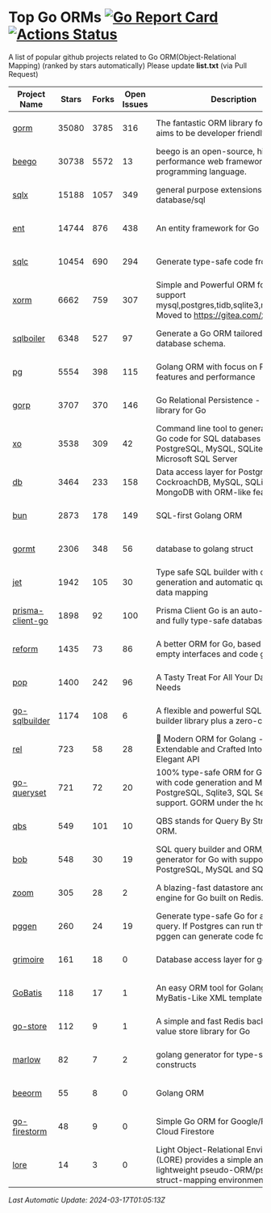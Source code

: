 # Top Go ORMs [![Go Report Card](https://goreportcard.com/badge/github.com/d-tsuji/awesome-go-orms)](https://goreportcard.com/report/github.com/d-tsuji/awesome-go-orms) [![Actions Status](https://github.com/d-tsuji/awesome-go-orms/workflows/CI/badge.svg)](https://github.com/d-tsuji/awesome-go-orms/actions)
A list of popular github projects related to Go ORM(Object-Relational Mapping) (ranked by stars automatically)
Please update **list.txt** (via Pull Request)

| Project Name | Stars | Forks | Open Issues | Description | Last Update |
| ------------ | ----- | ----- | ----------- | ----------- | ----------- |
| [gorm](https://github.com/go-gorm/gorm) | 35080 | 3785 | 316 | The fantastic ORM library for Golang, aims to be developer friendly | 2024-03-16 23:43:07 |
| [beego](https://github.com/beego/beego) | 30738 | 5572 | 13 | beego is an open-source, high-performance web framework for the Go programming language. | 2024-03-16 14:56:58 |
| [sqlx](https://github.com/jmoiron/sqlx) | 15188 | 1057 | 349 | general purpose extensions to golang's database/sql | 2024-03-16 22:49:53 |
| [ent](https://github.com/ent/ent) | 14744 | 876 | 438 | An entity framework for Go | 2024-03-16 19:14:52 |
| [sqlc](https://github.com/sqlc-dev/sqlc) | 10454 | 690 | 294 | Generate type-safe code from SQL | 2024-03-16 20:47:45 |
| [xorm](https://github.com/go-xorm/xorm) | 6662 | 759 | 307 | Simple and Powerful ORM for Go, support mysql,postgres,tidb,sqlite3,mssql,oracle, Moved to https://gitea.com/xorm/xorm | 2024-03-11 12:47:22 |
| [sqlboiler](https://github.com/volatiletech/sqlboiler) | 6348 | 527 | 97 | Generate a Go ORM tailored to your database schema. | 2024-03-16 12:47:23 |
| [pg](https://github.com/go-pg/pg) | 5554 | 398 | 115 | Golang ORM with focus on PostgreSQL features and performance | 2024-03-16 08:30:50 |
| [gorp](https://github.com/go-gorp/gorp) | 3707 | 370 | 146 | Go Relational Persistence - an ORM-ish library for Go | 2024-03-07 16:53:45 |
| [xo](https://github.com/xo/xo) | 3538 | 309 | 42 | Command line tool to generate idiomatic Go code for SQL databases supporting PostgreSQL, MySQL, SQLite, Oracle, and Microsoft SQL Server | 2024-03-16 12:17:35 |
| [db](https://github.com/upper/db) | 3464 | 233 | 158 | Data access layer for PostgreSQL, CockroachDB, MySQL, SQLite and MongoDB with ORM-like features. | 2024-03-15 18:00:41 |
| [bun](https://github.com/uptrace/bun) | 2873 | 178 | 149 | SQL-first Golang ORM | 2024-03-16 20:35:33 |
| [gormt](https://github.com/xxjwxc/gormt) | 2306 | 348 | 56 | database to golang struct | 2024-03-12 12:33:44 |
| [jet](https://github.com/go-jet/jet) | 1942 | 105 | 30 | Type safe SQL builder with code generation and automatic query result data mapping | 2024-03-16 12:47:26 |
| [prisma-client-go](https://github.com/steebchen/prisma-client-go) | 1898 | 92 | 100 | Prisma Client Go is an auto-generated and fully type-safe database client | 2024-03-16 10:32:00 |
| [reform](https://github.com/go-reform/reform) | 1435 | 73 | 86 | A better ORM for Go, based on non-empty interfaces and code generation. | 2024-02-27 14:20:47 |
| [pop](https://github.com/gobuffalo/pop) | 1400 | 242 | 96 | A Tasty Treat For All Your Database Needs | 2024-03-16 20:15:57 |
| [go-sqlbuilder](https://github.com/huandu/go-sqlbuilder) | 1174 | 108 | 6 | A flexible and powerful SQL string builder library plus a zero-config ORM. | 2024-03-12 19:14:41 |
| [rel](https://github.com/go-rel/rel) | 723 | 58 | 28 | :gem: Modern ORM for Golang - Testable, Extendable and Crafted Into a Clean and Elegant API | 2024-03-14 17:41:24 |
| [go-queryset](https://github.com/jirfag/go-queryset) | 721 | 72 | 20 | 100% type-safe ORM for Go (Golang) with code generation and MySQL, PostgreSQL, Sqlite3, SQL Server support. GORM under the hood. | 2024-03-05 17:59:56 |
| [qbs](https://github.com/coocood/qbs) | 549 | 101 | 10 | QBS stands for Query By Struct. A Go ORM. | 2024-02-14 06:38:33 |
| [bob](https://github.com/stephenafamo/bob) | 548 | 30 | 19 | SQL query builder and ORM/Factory generator for Go with support for PostgreSQL, MySQL and SQLite | 2024-03-15 22:15:33 |
| [zoom](https://github.com/albrow/zoom) | 305 | 28 | 2 | A blazing-fast datastore and querying engine for Go built on Redis. | 2024-02-21 06:22:12 |
| [pggen](https://github.com/jschaf/pggen) | 260 | 24 | 19 | Generate type-safe Go for any Postgres query. If Postgres can run the query, pggen can generate code for it. | 2024-03-11 23:27:57 |
| [grimoire](https://github.com/Fs02/grimoire) | 161 | 18 | 0 | Database access layer for golang | 2024-02-21 01:49:58 |
| [GoBatis](https://github.com/mei-rune/GoBatis) | 118 | 17 | 1 | An easy ORM tool for Golang, support MyBatis-Like XML template SQL | 2023-12-12 08:07:15 |
| [go-store](https://github.com/gosuri/go-store) | 112 | 9 | 1 | A simple and fast Redis backed key-value store library for Go | 2023-09-25 03:42:25 |
| [marlow](https://github.com/dadleyy/marlow) | 82 | 7 | 2 | golang generator for type-safe sql api constructs | 2024-01-25 13:28:04 |
| [beeorm](https://github.com/latolukasz/beeorm) | 55 | 8 | 0 | Golang ORM | 2024-01-09 19:00:44 |
| [go-firestorm](https://github.com/jschoedt/go-firestorm) | 48 | 9 | 0 | Simple Go ORM for Google/Firebase Cloud Firestore | 2024-03-14 09:19:57 |
| [lore](https://github.com/abrahambotros/lore) | 14 | 3 | 0 | Light Object-Relational Environment (LORE) provides a simple and lightweight pseudo-ORM/pseudo-struct-mapping environment for Go | 2023-09-25 08:03:17 |

*Last Automatic Update: 2024-03-17T01:05:13Z*